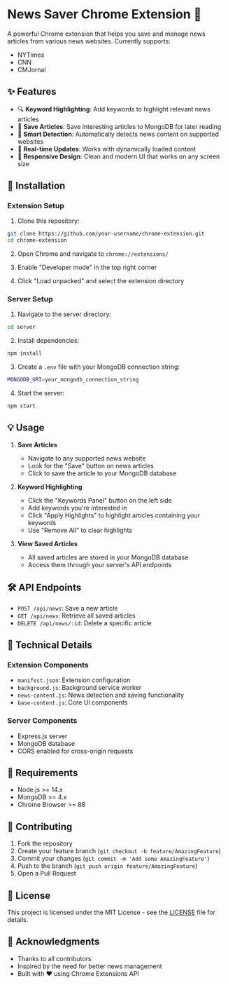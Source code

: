 # News Saver Chrome Extension 📰

A powerful Chrome extension that helps you save and manage news articles from various news websites. Currently supports:
- NYTimes
- CNN
- CMJornal

## ✨ Features

- 🔍 **Keyword Highlighting**: Add keywords to highlight relevant news articles
- 💾 **Save Articles**: Save interesting articles to MongoDB for later reading
- 🎯 **Smart Detection**: Automatically detects news content on supported websites
- 🔄 **Real-time Updates**: Works with dynamically loaded content
- 📱 **Responsive Design**: Clean and modern UI that works on any screen size

## 🚀 Installation

### Extension Setup

1. Clone this repository:
```bash
git clone https://github.com/your-username/chrome-extension.git
cd chrome-extension
```

2. Open Chrome and navigate to `chrome://extensions/`

3. Enable "Developer mode" in the top right corner

4. Click "Load unpacked" and select the extension directory

### Server Setup

1. Navigate to the server directory:
```bash
cd server
```

2. Install dependencies:
```bash
npm install
```

3. Create a `.env` file with your MongoDB connection string:
```bash
MONGODB_URI=your_mongodb_connection_string
```

4. Start the server:
```bash
npm start
```

## 💡 Usage

1. **Save Articles**
   - Navigate to any supported news website
   - Look for the "Save" button on news articles
   - Click to save the article to your MongoDB database

2. **Keyword Highlighting**
   - Click the "Keywords Panel" button on the left side
   - Add keywords you're interested in
   - Click "Apply Highlights" to highlight articles containing your keywords
   - Use "Remove All" to clear highlights

3. **View Saved Articles**
   - All saved articles are stored in your MongoDB database
   - Access them through your server's API endpoints

## 🛠️ API Endpoints

- `POST /api/news`: Save a new article
- `GET /api/news`: Retrieve all saved articles
- `DELETE /api/news/:id`: Delete a specific article

## 🔧 Technical Details

### Extension Components
- `manifest.json`: Extension configuration
- `background.js`: Background service worker
- `news-content.js`: News detection and saving functionality
- `base-content.js`: Core UI components

### Server Components
- Express.js server
- MongoDB database
- CORS enabled for cross-origin requests

## 📝 Requirements

- Node.js >= 14.x
- MongoDB >= 4.x
- Chrome Browser >= 88

## 🤝 Contributing

1. Fork the repository
2. Create your feature branch (`git checkout -b feature/AmazingFeature`)
3. Commit your changes (`git commit -m 'Add some AmazingFeature'`)
4. Push to the branch (`git push origin feature/AmazingFeature`)
5. Open a Pull Request

## 📄 License

This project is licensed under the MIT License - see the [LICENSE](LICENSE) file for details.

## 🙏 Acknowledgments

- Thanks to all contributors
- Inspired by the need for better news management
- Built with ❤️ using Chrome Extensions API

